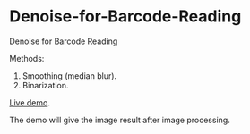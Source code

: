 # Denoise-for-Barcode-Reading

Denoise for Barcode Reading


Methods:

1. Smoothing (median blur).
2. Binarization.


[Live demo](https://blog.xulihang.me/Denoise-for-Barcode-Reading/).

The demo will give the image result after image processing.
